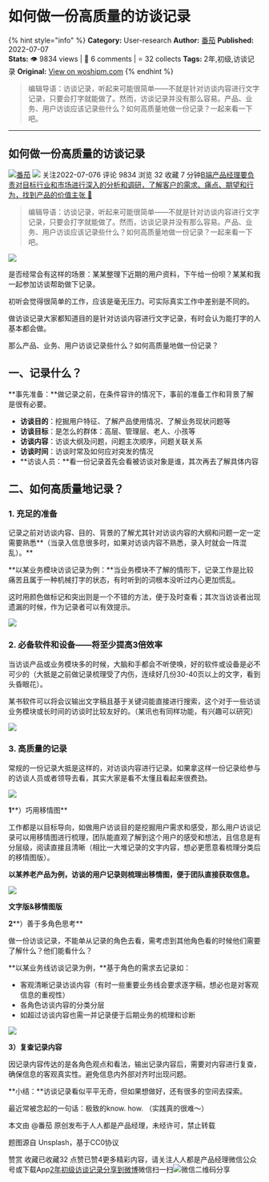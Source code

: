 # 如何做一份高质量的访谈记录
{% hint style="info" %}
**Category:** User-research
**Author:** [番茄](https://www.woshipm.com/u/1354691)
**Published:** 2022-07-07  
**Stats:** 👁️ 9834 views | 💬 6 comments | ⭐ 32 collects
**Tags:** 2年,初级,访谈记录
**Original:** [View on woshipm.com](https://www.woshipm.com/user-research/5516510.html)
{% endhint %}
> 编辑导语：访谈记录，听起来可能很简单——不就是针对访谈内容进行文字记录，只要会打字就能做了。然而，访谈记录并没有那么容易。产品、业务、用户访谈应该记录些什么？如何高质量地做一份记录？一起来看一下吧。

---

## 如何做一份高质量的访谈记录

[![](https://static.woshipm.com/APP_U_202207_20220707124517_5146.jpeg?imageView2/1/w/72/h/72/q/100)](https://www.woshipm.com/u/1354691)[番茄](https://www.woshipm.com/u/1354691) ![](https://static.woshipm.com/tag/1101_1@2x.png) 关注2022-07-076 评论 9834 浏览 32 收藏 7 分钟[B端产品经理要负责对目标行业和市场进行深入的分析和调研，了解客户的需求、痛点、期望和行为，找到产品的价值主张 🔗](https://ke.qidianla.com/courses/bcpm)

> 编辑导语：访谈记录，听起来可能很简单——不就是针对访谈内容进行文字记录，只要会打字就能做了。然而，访谈记录并没有那么容易。产品、业务、用户访谈应该记录些什么？如何高质量地做一份记录？一起来看一下吧。

![](https://image.woshipm.com/wp-files/2022/07/78GmI9RHm0wpj47l9hKp.jpg)

是否经常会有这样的场景：某某整理下近期的用户资料，下午给一份呗？某某和我一起参加访谈帮助做下记录。

初听会觉得很简单的工作，应该是毫无压力。可实际真实工作中差别是不同的。

做访谈记录大家都知道目的是针对访谈内容进行文字记录，有时会认为能打字的人基本都会做。

那么产品、业务、用户访谈记录些什么？如何高质量地做一份记录？

## **一、记录什么？**

**事先准备：**做记录之前，在条件容许的情况下，事前的准备工作和背景了解是很有必要。

*   **访谈目的**：挖掘用户特征、了解产品使用情况、了解业务现状问题等
*   **访谈目标**：是怎么的群体：高层、管理层、老人、小孩等
*   **访谈内容**：访谈大纲及问题，问题主次顺序，问题关联关系
*   **访谈时间**：访谈时常及如何应对突发的情况
*   **访谈人员：**看一份记录首先会看被访谈对象是谁，其次再去了解具体内容

## **二、如何高质量地记录？**

### 1\. **充足的准备**

记录之前对访谈内容、目的、背景的了解尤其针对访谈内容的大纲和问题一定一定需要熟悉**（当录入信息很多时，如果对访谈内容不熟悉，录入时就会一阵混乱）。**

**以某业务模块访谈记录为例：**当业务模块不了解的情形下，记录工作是比较痛苦且属于一种机械打字的状态，有时听到的词根本没听过内心更加慌乱。

这时用颜色做标记和突出则是一个不错的方法，便于及时查看；其次当访谈者出现遗漏的时候，作为记录者可以有效提示。

![](https://image.woshipm.com/wp-files/2022/07/830su6LmG7kpMDSNoAhB.jpeg)

### **2\. 必备软件和设备——将至少提高3倍效率**

当访谈产品或业务模块多的时候，大脑和手都会不听使唤，好的软件或设备是必不可少的（大抵是之前做记录梳理受了内伤，连续好几份30-40页以上的文字，看到头昏眼花）。

某书软件可以将会议输出文字稿且基于关键词能直接进行搜索，这个对于一些访谈业务模块或长时间的访谈时比较友好的。（某讯也有同样功能，有兴趣可以研究）

![](https://image.woshipm.com/wp-files/2022/07/v2tNa2GEW3fPpXEuFPkw.png)

### **3\. 高质量的记录**

常规的一份记录大抵是这样的，对访谈内容进行记录。如果拿这样一份记录给参与的访谈人员或者领导去看，其实大家是看不太懂且看起来很费劲。

![](https://image.woshipm.com/wp-files/2022/07/vqfZtbW1F02MNzbQiBYP.png)

**1****）巧用移情图**

工作都是以目标导向，如做用户访谈目的是挖掘用户需求和感受，那么用户访谈记录可以用移情图进行梳理，团队能直观了解到这个用户的感受和想法，且信息是有分层级，阅读直接且清晰（相比一大堆记录的文字内容，想必更愿意看梳理分类后的移情图版）。

**以某养老产品为例，访谈的用户记录则梳理出移情图，便于团队直接获取信息。**

![](https://image.woshipm.com/wp-files/2022/07/RFCXyl7mNYE7WuynB6hu.png)

**文字版&移情图版**

**2****）善于多角色思考**

做一份访谈记录，不能单从记录的角色去看，需考虑到其他角色看的时候他们需要了解什么？他们能看什么？

**以某业务线访谈记录为例，**基于角色的需求去记录如：

*   客观清晰记录访谈内容（有时一些重要业务线会要求逐字稿，想必也是对客观信息的重视性）
*   各角色访谈内容的分类分层
*   如超过访谈内容也需一并记录便于后期业务的梳理和诊断

![](https://image.woshipm.com/wp-files/2022/07/Or0gEaXPDUO9NlpK52qk.jpeg)

**3）复查记录内容**

因记录内容传达的是各角色观点和看法，输出记录内容后，需要对内容进行复查，确保信息的客观真实性。避免信息内外部对齐时出现问题。

**小结：**访谈记录看似平平无奇，但如果想做好，还有很多的空间去探索。

最近常被念起的一句话：极致的know. how. （实践真的很难～）

本文由 @番茄 原创发布于人人都是产品经理，未经许可，禁止转载

题图源自 Unsplash，基于CC0协议

赞赏 收藏已收藏32 点赞已赞4更多精彩内容，请关注人人都是产品经理微信公众号或下载App[2年](https://www.woshipm.com/tag/2%e5%b9%b4)[初级](https://www.woshipm.com/tag/%e5%88%9d%e7%ba%a7)[访谈记录](https://www.woshipm.com/tag/%e8%ae%bf%e8%b0%88%e8%ae%b0%e5%bd%95)[分享到微博](https://service.weibo.com/share/share.php?appkey=2775287854&title=如何做一份高质量的访谈记录&url=https://www.woshipm.com/user-research/5516510.html&pic=https://image.woshipm.com/wp-files/2022/07/78GmI9RHm0wpj47l9hKp.jpg)微信扫一扫![微信二维码](https://api.pwmqr.com/qrcode/create/?url=https://www.woshipm.com/user-research/5516510.html)分享